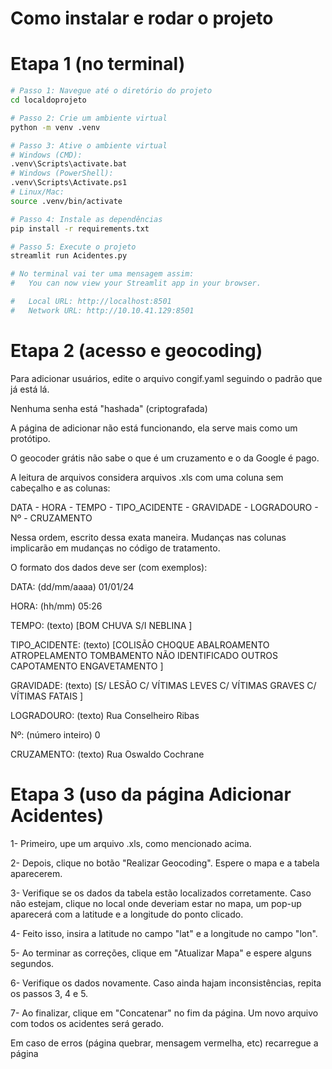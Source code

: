 # Como instalar e rodar o projeto

# Etapa 1 (no terminal)

```bash
# Passo 1: Navegue até o diretório do projeto
cd localdoprojeto

# Passo 2: Crie um ambiente virtual
python -m venv .venv

# Passo 3: Ative o ambiente virtual
# Windows (CMD):
.venv\Scripts\activate.bat
# Windows (PowerShell):
.venv\Scripts\Activate.ps1
# Linux/Mac:
source .venv/bin/activate

# Passo 4: Instale as dependências
pip install -r requirements.txt

# Passo 5: Execute o projeto
streamlit run Acidentes.py

# No terminal vai ter uma mensagem assim:
#   You can now view your Streamlit app in your browser.

#   Local URL: http://localhost:8501
#   Network URL: http://10.10.41.129:8501
```
# Etapa 2 (acesso e geocoding)

Para adicionar usuários, edite o arquivo congif.yaml seguindo o padrão que já está lá.

Nenhuma senha está "hashada" (criptografada)

A página de adicionar não está funcionando, ela serve mais como um protótipo. 

O geocoder grátis não sabe o que é um cruzamento e o da Google é pago.

A leitura de arquivos considera arquivos .xls com uma coluna sem cabeçalho e as colunas:

DATA - HORA - TEMPO - TIPO_ACIDENTE - GRAVIDADE - LOGRADOURO - Nº - CRUZAMENTO

Nessa ordem, escrito dessa exata maneira. Mudanças nas colunas implicarão em mudanças no código de tratamento.

O formato dos dados deve ser (com exemplos):

DATA: (dd/mm/aaaa) 01/01/24

HORA: (hh/mm) 05:26

TEMPO: (texto) [BOM
                CHUVA
                S/I
                NEBLINA
                ]

TIPO_ACIDENTE: (texto) [COLISÃO
                        CHOQUE
                        ABALROAMENTO
                        ATROPELAMENTO
                        TOMBAMENTO
                        NÃO IDENTIFICADO
                        OUTROS
                        CAPOTAMENTO
                        ENGAVETAMENTO
                        ]

GRAVIDADE: (texto) [S/ LESÃO
                    C/ VÍTIMAS LEVES
                    C/ VÍTIMAS GRAVES
                    C/ VÍTIMAS FATAIS
                    ]

LOGRADOURO: (texto) Rua Conselheiro Ribas

Nº: (número inteiro) 0 

CRUZAMENTO: (texto) Rua Oswaldo Cochrane

# Etapa 3 (uso da página Adicionar Acidentes)

1- Primeiro, upe um arquivo .xls, como mencionado acima.

2- Depois, clique no botão "Realizar Geocoding". Espere o mapa e a tabela aparecerem.

3- Verifique se os dados da tabela estão localizados corretamente. Caso não estejam, clique no local onde deveriam estar no mapa, um pop-up aparecerá com a latitude e a longitude do ponto clicado. 

4- Feito isso, insira a latitude no campo "lat" e a longitude no campo "lon".

5- Ao terminar as correções, clique em "Atualizar Mapa" e espere alguns segundos.

6- Verifique os dados novamente. Caso ainda hajam inconsistências, repita os passos 3, 4 e 5.

7- Ao finalizar, clique em "Concatenar" no fim da página. Um novo arquivo com todos os acidentes será gerado.

Em caso de erros (página quebrar, mensagem vermelha, etc) recarregue a página 